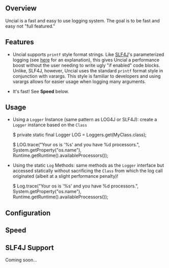 Overview
--------

Uncial is a fast and easy to use logging system. The goal is to be fast and easy not "full featured."

Features
--------

* Uncial supports `printf` style format strings. Like [SLF4J](http://www.slf4j.org/)'s parameterized logging (see [here](http://www.slf4j.org/faq.html#logging_performance) for an explanation), this gives Uncial a performance boost without the user needing to write ugly "if enabled" code blocks.  Unlike, SLF4J, however, Uncial uses the standard `printf` format style in conjunction with varargs.  This style is familiar to developers and using varargs allows for easier usage when logging many arguments.

* It's fast!  See __Speed__ below.   

Usage
-----

* Using a `Logger` Instance (same pattern as LOG4J or SLF4J): create a `Logger` instance based on the `Class`

  	$ private static final Logger LOG = Loggers.get(MyClass.class);

  	$ LOG.trace("Your os is '%s' and you have %d processors.", System.getProperty("os.name"), Runtime.getRuntime().availableProcessors());

* Using the static `Log` Methods: same methods as the `Logger` interface but accessed statically without sacrificing the `Class` from which the log call originated (albeit at a slight performance penalty)! 

  	$ Log.trace("Your os is '%s' and you have %d processors.", System.getProperty("os.name"), Runtime.getRuntime().availableProcessors());

Configuration
---------------------



Speed
-----



SLF4J Support
--------------

Coming soon...